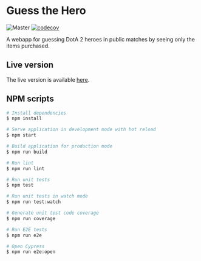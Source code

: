 # Guess the Hero

![Master](https://github.com/dricholm/guess-the-hero/workflows/Master/badge.svg)
[![codecov](https://codecov.io/gh/dricholm/guess-the-hero/branch/master/graph/badge.svg)](https://codecov.io/gh/dricholm/guess-the-hero)

A webapp for guessing DotA 2 heroes in public matches by seeing only the items purchased.

## Live version

The live version is available [here](https://www.guessthehero.com/).

## NPM scripts

```sh
# Install dependencies
$ npm install

# Serve application in development mode with hot reload
$ npm start

# Build application for production mode
$ npm run build

# Run lint
$ npm run lint

# Run unit tests
$ npm test

# Run unit tests in watch mode
$ npm run test:watch

# Generate unit test code coverage
$ npm run coverage

# Run E2E tests
$ npm run e2e

# Open Cypress
$ npm run e2e:open
```
